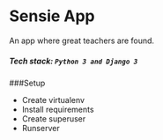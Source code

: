 Sensie App
============
An app where great teachers are found.


##### Tech stack: `Python 3 and Django 3`

###Setup

- Create virtualenv
- Install requirements
- Create superuser
- Runserver
